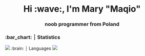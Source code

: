 <h1 align="center">Hi :wave:, I'm Mary "Maqio"</h1>
<h3 align="center">noob programmer from Poland</h3>
<center>
</center>


<h3 align="left">:bar_chart: ┆ Statistics</h3>
<img src=https://github-readme-stats.vercel.app/api?username=Maqioo&&show_icons=true&title_color=ffffff&icon_color=24ff00&text_color=daf7dc&bg_color=151515>
:brain: ┆ Languages
<img src=https://camo.githubusercontent.com/19f686ee7be9e84e002135a16411658939d431a3f6c7f513498ff2d1e511b5b9/68747470733a2f2f696d672e736869656c64732e696f2f62616467652f6a6176612d2532334544384230302e7376673f267374796c653d666f722d7468652d6261646765266c6f676f3d6a617661266c6f676f436f6c6f723d7768697465>
